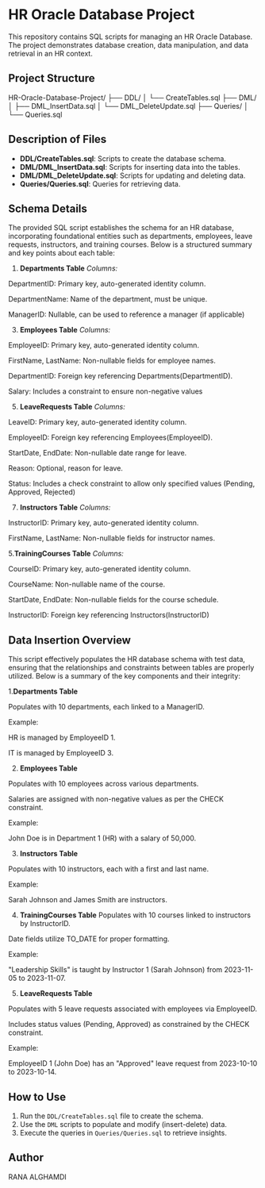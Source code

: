 # HR Oracle Database Project
This repository contains SQL scripts for managing an HR Oracle Database. The project demonstrates database creation, data manipulation, and data retrieval in an HR context.

## Project Structure
HR-Oracle-Database-Project/ ├── DDL/ │ └── CreateTables.sql ├── DML/ │ ├── DML_InsertData.sql │ └── DML_DeleteUpdate.sql ├── Queries/ │ └── Queries.sql

## Description of Files
- **DDL/CreateTables.sql**: Scripts to create the database schema.
- **DML/DML_InsertData.sql**: Scripts for inserting data into the tables.
- **DML/DML_DeleteUpdate.sql**: Scripts for updating and deleting data.
- **Queries/Queries.sql**: Queries for retrieving data.


## Schema Details
The provided SQL script establishes the schema for an HR database, incorporating foundational entities such as departments, employees, leave requests, instructors, and training courses. Below is a structured summary and key points about each table:

1. **Departments Table**
*Columns:*

DepartmentID: Primary key, auto-generated identity column.

DepartmentName: Name of the department, must be unique.

ManagerID: Nullable, can be used to reference a manager (if applicable)


3. **Employees Table**
*Columns:*

EmployeeID: Primary key, auto-generated identity column.

FirstName, LastName: Non-nullable fields for employee names.

DepartmentID: Foreign key referencing Departments(DepartmentID).

Salary: Includes a constraint to ensure non-negative values


5. **LeaveRequests Table**
*Columns:*

LeaveID: Primary key, auto-generated identity column.

EmployeeID: Foreign key referencing Employees(EmployeeID).

StartDate, EndDate: Non-nullable date range for leave.

Reason: Optional, reason for leave.

Status: Includes a check constraint to allow only specified values (Pending, Approved, Rejected)


7. **Instructors Table**
*Columns:*

InstructorID: Primary key, auto-generated identity column.

FirstName, LastName: Non-nullable fields for instructor names.

5.**TrainingCourses Table**
*Columns:*

CourseID: Primary key, auto-generated identity column.

CourseName: Non-nullable name of the course.

StartDate, EndDate: Non-nullable fields for the course schedule.

InstructorID: Foreign key referencing Instructors(InstructorID)



## Data Insertion Overview
This script effectively populates the HR database schema with test data, ensuring that the relationships and constraints between tables are properly utilized. Below is a summary of the key components and their integrity:

1.**Departments Table** 

Populates with 10 departments, each linked to a ManagerID.

Example:

HR is managed by EmployeeID 1.

IT is managed by EmployeeID 3.

2. **Employees Table**

Populates with 10 employees across various departments.

Salaries are assigned with non-negative values as per the CHECK constraint.

Example:

John Doe is in Department 1 (HR) with a salary of 50,000.

3. **Instructors Table**
   
Populates with 10 instructors, each with a first and last name.

Example:

Sarah Johnson and James Smith are instructors.

4. **TrainingCourses Table**
Populates with 10 courses linked to instructors by InstructorID.

Date fields utilize TO_DATE for proper formatting.

Example:

"Leadership Skills" is taught by Instructor 1 (Sarah Johnson) from 2023-11-05 to 2023-11-07.

5. **LeaveRequests Table**
    
Populates with 5 leave requests associated with employees via EmployeeID.

Includes status values (Pending, Approved) as constrained by the CHECK constraint.

Example:

EmployeeID 1 (John Doe) has an "Approved" leave request from 2023-10-10 to 2023-10-14.



## How to Use
1. Run the `DDL/CreateTables.sql` file to create the schema.
2. Use the `DML` scripts to populate and modify (insert-delete) data.
3. Execute the queries in `Queries/Queries.sql` to retrieve insights.

## Author
RANA ALGHAMDI
